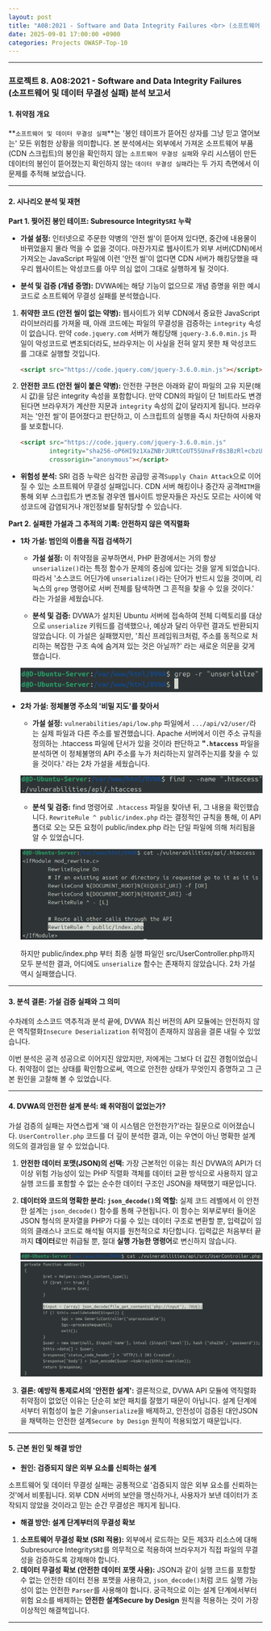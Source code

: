 ```yaml
---
layout: post
title: "A08:2021 - Software and Data Integrity Failures <br> (소프트웨어 및 데이터 무결성 실패) 분석 보고서"
date: 2025-09-01 17:00:00 +0900
categories: Projects OWASP-Top-10
---
```

---

### **프로젝트 8. A08:2021 - Software and Data Integrity Failures <br> (소프트웨어 및 데이터 무결성 실패) 분석 보고서**

#### **1. 취약점 개요**

**`소프트웨어 및 데이터 무결성 실패`**는 '봉인 테이프가 뜯어진 상자를 그냥 믿고 열어보는' 모든 위험한 상황을 의미합니다. 
본 분석에서는 외부에서 가져온 소프트웨어 부품(CDN 스크립트)의 봉인을 확인하지 않는 `소프트웨어 무결성 실패`와 우리 시스템이 만든 데이터의 봉인이 뜯어졌는지 확인하지 않는 `데이터 무결성 실패`라는 두 가지 측면에서 이 문제를 추적해 보았습니다.

---

#### **2. 시나리오 분석 및 재현**

**Part 1. 찢어진 봉인 테이프: Subresource Integrity`SRI` 누락**

*   **가설 설정:**
인터넷으로 주문한 약병의 '안전 씰'이 뜯어져 있다면, 중간에 내용물이 바뀌었을지 몰라 먹을 수 없을 것이다. 마찬가지로 웹사이트가 외부 서버(CDN)에서 가져오는 JavaScript 파일에 이런 '안전 씰'이 없다면 CDN 서버가 해킹당했을 때 우리 웹사이트는 악성코드를 아무 의심 없이 그대로 실행하게 될 것이다.

*   **분석 및 검증 (개념 증명):**
DVWA에는 해당 기능이 없으므로 개념 증명을 위한 예시 코드로 소프트웨어 무결성 실패를 분석했습니다.

1.  **취약한 코드 (안전 씰이 없는 약병):**
    웹사이트가 외부 CDN에서 중요한 JavaScript 라이브러리를 가져올 때, 아래 코드에는 파일의 무결성을 검증하는 `integrity` 속성이 없습니다. 만약 `code.jquery.com` 서버가 해킹당해 `jquery-3.6.0.min.js` 파일이 악성코드로 변조되더라도, 브라우저는 이 사실을 전혀 알지 못한 채 악성코드를 그대로 실행할 것입니다.
    ```html
    <script src="https://code.jquery.com/jquery-3.6.0.min.js"></script>
    ```

2.  **안전한 코드 (안전 씰이 붙은 약병):**
    안전한 구현은 아래와 같이 파일의 고유 지문(해시 값)을 담은 integrity 속성을 포함합니다. 만약 CDN의 파일이 단 1비트라도 변경된다면 브라우저가 계산한 지문과 `integrity` 속성의 값이 달라지게 됩니다. 브라우저는 '안전 씰'이 뜯어졌다고 판단하고, 이 스크립트의 실행을 즉시 차단하여 사용자를 보호합니다.
    ```html
    <script src="https://code.jquery.com/jquery-3.6.0.min.js"
            integrity="sha256-oP6HI9z1XaZNBrJURtCoUT5SUnxFr8s3BzRl+cbzUq8="
            crossorigin="anonymous"></script>
    ```

*   **위험성 분석:**
SRI 검증 누락은 심각한 공급망 공격`Supply Chain Attack`으로 이어질 수 있는 소프트웨어 무결성 실패입니다. CDN 서버 해킹이나 중간자 공격`MITM`을 통해 외부 스크립트가 변조될 경우엔 웹사이트 방문자들은 자신도 모르는 사이에 악성코드에 감염되거나 개인정보를 탈취당할 수 있습니다.

**Part 2. 실패한 가설과 그 추적의 기록: 안전하지 않은 역직렬화**

*   **1차 가설: 범인의 이름을 직접 검색하기**
    *   **가설 설정:** 이 취약점을 공부하면서, PHP 환경에서는 거의 항상 `unserialize()`라는 특정 함수가 문제의 중심에 있다는 것을 알게 되었습니다. 따라서 '소스코드 어딘가에 `unserialize()`라는 단어가 반드시 있을 것이며, 리눅스의 `grep` 명령어로 서버 전체를 탐색하면 그 흔적을 찾을 수 있을 것이다.' 라는 가설을 세웠습니다.

    *   **분석 및 검증:** DVWA가 설치된 Ubuntu 서버에 접속하여 전체 디렉토리를 대상으로 `unserialize` 키워드를 검색했으나, 예상과 달리 아무런 결과도 반환되지 않았습니다. 이 가설은 실패했지만, '최신 프레임워크처럼, 주소를 동적으로 처리하는 복잡한 구조 속에 숨겨져 있는 것은 아닐까?' 라는 새로운 의문을 갖게 했습니다.

    ![find](/assets/images/A08_P1-1.png)

*   **2차 가설: 정체불명 주소의 '비밀 지도'를 찾아서**
    *   **가설 설정:** `vulnerabilities/api/low.php` 파일에서 `.../api/v2/user/`라는 실제 파일과 다른 주소를 발견했습니다. Apache 서버에서 이런 주소 규칙을 정의하는 .htaccess 파일에 단서가 있을 것이라 판단하고 **"`.htaccess`** 파일을 분석하면 이 정체불명의 API 주소를 누가 처리하는지 알려주는지를 찾을 수 있을 것이다.' 라는 2차 가설을 세웠습니다.

    ![find htaccess](/assets/images/A08_P2-1.png)

    *   **분석 및 검증:** find 명령어로 `.htaccess` 파일을 찾아낸 뒤, 그 내용을 확인했습니다. `RewriteRule ^ public/index.php` 라는 결정적인 규칙을 통해, 이 API 폴더로 오는 모든 요청이 public/index.php 라는 단일 파일에 의해 처리됨을 알 수 있었습니다. 
    
    ![.htaccess 분석](/assets/images/A08_P2-2.png)
    
    하지만 public/index.php 부터 최종 실행 파일인 src/UserController.php까지 모두 분석한 결과, 어디에도 `unserialize` 함수는 존재하지 않았습니다. 2차 가설 역시 실패했습니다.

---

#### **3. 분석 결론: 가설 검증 실패와 그 의미**

수차례의 소스코드 역추적과 분석 끝에, DVWA 최신 버전의 API 모듈에는 안전하지 않은 역직렬화`Insecure Deserialization` 취약점이 존재하지 않음을 결론 내릴 수 있었습니다.

이번 분석은 공격 성공으로 이어지진 않았지만, 저에게는 그보다 더 값진 경험이었습니다. 취약점이 없는 상태를 확인함으로써, 역으로 안전한 상태가 무엇인지 증명하고 그 근본 원인을 고찰해 볼 수 있었습니다.

---

#### **4. DVWA의 안전한 설계 분석: 왜 취약점이 없었는가?**

가설 검증의 실패는 자연스럽게 '왜 이 시스템은 안전한가?'라는 질문으로 이어졌습니다. `UserController.php` 코드를 더 깊이 분석한 결과, 이는 우연이 아닌 명확한 설계 의도의 결과임을 알 수 있었습니다.

1.  **안전한 데이터 포맷(JSON)의 선택:** 가장 근본적인 이유는 최신 DVWA의 API가 더 이상 위험 가능성이 있는 PHP 직렬화 객체를 데이터 교환 방식으로 사용하지 않고 실행 코드를 포함할 수 없는 순수한 데이터 구조인 JSON을 채택했기 때문입니다.

2.  **데이터와 코드의 명확한 분리: `json_decode()`의 역할:** 실제 코드 레벨에서 이 안전한 설계는 `json_decode()` 함수를 통해 구현됩니다. 이 함수는 외부로부터 들어온 JSON 형식의 문자열을 PHP가 다룰 수 있는 데이터 구조로 변환할 뿐, 입력값이 임의의 클래스나 코드로 해석될 여지를 원천적으로 차단합니다. 입력값은 처음부터 끝까지 **데이터**로만 취급될 뿐, 절대 **실행 가능한 명령어**로 변신하지 않습니다.

    ![UserController.php](/assets/images/A08_P3-1.png)
    ![json_decode](/assets/images/A08_P3-2.png)

3.  **결론: 예방적 통제로서의 '안전한 설계':** 결론적으로, DVWA API 모듈에 역직렬화 취약점이 없었던 이유는 단순히 보안 패치를 잘했기 때문이 아닙니다. 설계 단계에서부터 위험성이 높은 기술`unserialize`을 배제하고, 안전성이 검증된 대안JSON을 채택하는 안전한 설계`Secure by Design` 원칙이 적용되었기 때문입니다.

---

#### **5. 근본 원인 및 해결 방안**

*   **원인: 검증되지 않은 외부 요소를 신뢰하는 설계**

소프트웨어 및 데이터 무결성 실패는 공통적으로 '검증되지 않은 외부 요소를 신뢰하는 것'에서 비롯됩니다. 외부 CDN 서버의 보안을 맹신하거나, 사용자가 보낸 데이터가 조작되지 않았을 것이라고 믿는 순간 무결성은 깨지게 됩니다.

*   **해결 방안: 설계 단계부터의 무결성 확보**

1.  **소프트웨어 무결성 확보 (SRI 적용):** 외부에서 로드하는 모든 제3자 리소스에 대해 Subresource Integrity`SRI`를 의무적으로 적용하여 브라우저가 직접 파일의 무결성을 검증하도록 강제해야 합니다.
2.  **데이터 무결성 확보 (안전한 데이터 포맷 사용):** JSON과 같이 실행 코드를 포함할 수 없는 안전한 데이터 전용 포맷을 사용하고, `json_decode()`처럼 코드 실행 가능성이 없는 안전한 `Parser`를 사용해야 합니다. 궁극적으로 이는 설계 단계에서부터 위험 요소를 배제하는 **안전한 설계Secure by Design** 원칙을 적용하는 것이 가장 이상적인 해결책입니다.

<hr class="short-rule">